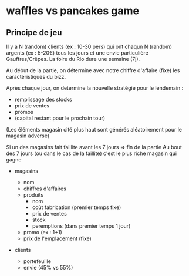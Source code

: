 # waffles vs pancakes game

## Principe de jeu

Il y a N (random) clients (ex : 10-30 pers) qui ont chaqun N (random) argents (ex : 5-20€) tous les jours et une envie particulière Gauffres/Crêpes.
La foire du Rio dure une semaine (7j).

Au début de la partie, on détermine avec notre chiffre d'affaire (fixe) les caractéristiques du bizz.

Après chaque jour, on determine la nouvelle stratégie pour le lendemain :
- remplissage des stocks
- prix de ventes
- promos
- (capital restant pour le prochain tour)

(Les éléments magasin cité plus haut sont générés aléatoirement pour le magasin adverse)

Si un des magasins fait faillite avant les 7 jours => fin de la partie
Au bout des 7 jours (ou dans le cas de la faillite) c'est le plus riche magasin qui gagne

- magasins
    - nom
    - chiffres d'affaires
    - produits
        - nom
        - coût fabrication (premier temps fixe)
        - prix de ventes
        - stock
        - peremptions (dans premier temps 1 jour)
    - promo (ex : 1+1)
    - prix de l'emplacement (fixe)

- clients
    - portefeuille
    - envie (45% vs 55%)





